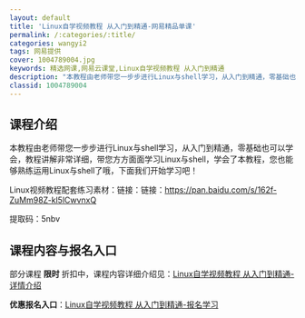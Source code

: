 ```yaml
---
layout: default
title: 'Linux自学视频教程 从入门到精通-网易精品单课'
permalink: /:categories/:title/
categories: wangyi2
tags: 网易提供
cover: 1004789004.jpg
keywords: 精选网课,网易云课堂,Linux自学视频教程 从入门到精通
description: "本教程由老师带您一步步进行Linux与shell学习，从入门到精通，零基础也可以学会，教程讲解非常详细，带您方方面面学习Linux与shell，学会了本教程，您也能够熟练运用Linux与sh"
classid: 1004789004
---
```


## 课程介绍

本教程由老师带您一步步进行Linux与shell学习，从入门到精通，零基础也可以学会，教程讲解非常详细，带您方方面面学习Linux与shell，学会了本教程，您也能够熟练运用Linux与shell了哦，下面我们开始学习吧！



Linux视频教程配套练习素材：链接：链接：https://pan.baidu.com/s/162f-ZuMm98Z-kl5lCwvnxQ 

提取码：5nbv

## 课程内容与报名入口

部分课程 **限时** 折扣中，课程内容详细介绍见：[Linux自学视频教程 从入门到精通-详情介绍](https://study.163.com/course/introduction/1004789004.htm?share=1&shareId=1025206652&utm_campaign=share&utm_medium=iphoneShare&utm_source=&utm_u=1025206652)

**优惠报名入口**：[Linux自学视频教程 从入门到精通-报名学习](https://study.163.com/course/introduction/1004789004.htm?share=1&shareId=1025206652&utm_campaign=share&utm_medium=iphoneShare&utm_source=&utm_u=1025206652)

